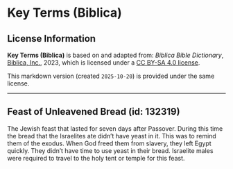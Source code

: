 # Key Terms (Biblica)

## License Information

**Key Terms (Biblica)** is based on and adapted from: _Biblica Bible Dictionary_, [Biblica, Inc.](https://www.biblica.com/), 2023, which is licensed under a [CC BY-SA 4.0 license](https://creativecommons.org/licenses/by-sa/4.0/legalcode.en).

This markdown version (created `2025-10-20`) is provided under the same license.



--------------------------------

## Feast of Unleavened Bread (id: 132319)

The Jewish feast that lasted for seven days after Passover. During this time the bread that the Israelites ate didn’t have yeast in it. This was to remind them of the exodus. When God freed them from slavery, they left Egypt quickly. They didn’t have time to use yeast in their bread. Israelite males were required to travel to the holy tent or temple for this feast.


